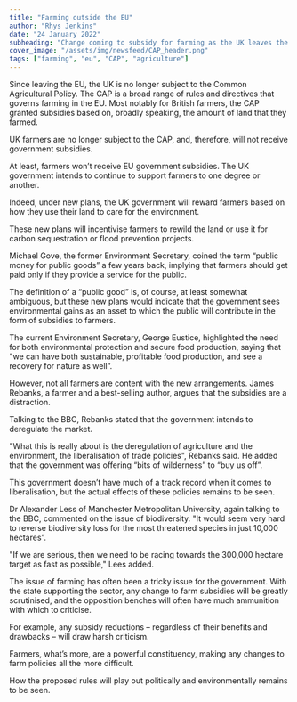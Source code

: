```yaml
---
title: "Farming outside the EU"
author: "Rhys Jenkins"
date: "24 January 2022"
subheading: "Change coming to subsidy for farming as the UK leaves the European Union"
cover_image: "/assets/img/newsfeed/CAP_header.png"   
tags: ["farming", "eu", "CAP", "agriculture"]
---
```


Since leaving the EU, the UK is no longer subject to the Common Agricultural Policy. The CAP is a broad range of rules and directives that governs farming in the EU. Most notably for British farmers, the CAP granted subsidies based on, broadly speaking, the amount of land that they farmed.

UK farmers are no longer subject to the CAP, and, therefore, will not receive government subsidies.

At least, farmers won’t receive EU government subsidies. The UK government intends to continue to support farmers to one degree or another.

Indeed, under new plans, the UK government will reward farmers based on how they use their land to care for the environment.

These new plans will incentivise farmers to rewild the land or use it for carbon sequestration or flood prevention projects.

Michael Gove, the former Environment Secretary, coined the term “public money for public goods” a few years back, implying that farmers should get paid only if they provide a service for the public.

The definition of a “public good” is, of course, at least somewhat ambiguous, but these new plans would indicate that the government sees environmental gains as an asset to which the public will contribute in the form of subsidies to farmers.

The current Environment Secretary, George Eustice, highlighted the need for both environmental protection and secure food production, saying that "we can have both sustainable, profitable food production, and see a recovery for nature as well”.

However, not all farmers are content with the new arrangements. James Rebanks, a farmer and a best-selling author, argues that the subsidies are a distraction.

Talking to the BBC, Rebanks stated that the government intends to deregulate the market.

"What this is really about is the deregulation of agriculture and the environment, the liberalisation of trade policies", Rebanks said.
He added that the government was offering “bits of wilderness” to “buy us off”.

This government doesn’t have much of a track record when it comes to liberalisation, but the actual effects of these policies remains to be seen.

Dr Alexander Less of Manchester Metropolitan University, again talking to the BBC, commented on the issue of biodiversity. "It would seem very hard to reverse biodiversity loss for the most threatened species in just 10,000 hectares”.

"If we are serious, then we need to be racing towards the 300,000 hectare target as fast as possible," Lees added.

The issue of farming has often been a tricky issue for the government. With the state supporting the sector, any change to farm subsidies will be greatly scrutinised, and the opposition benches will often have much ammunition with which to criticise.

For example, any subsidy reductions – regardless of their benefits and drawbacks – will draw harsh criticism.

Farmers, what’s more, are a powerful constituency, making any changes to farm policies all the more difficult.

How the proposed rules will play out politically and environmentally remains to be seen.